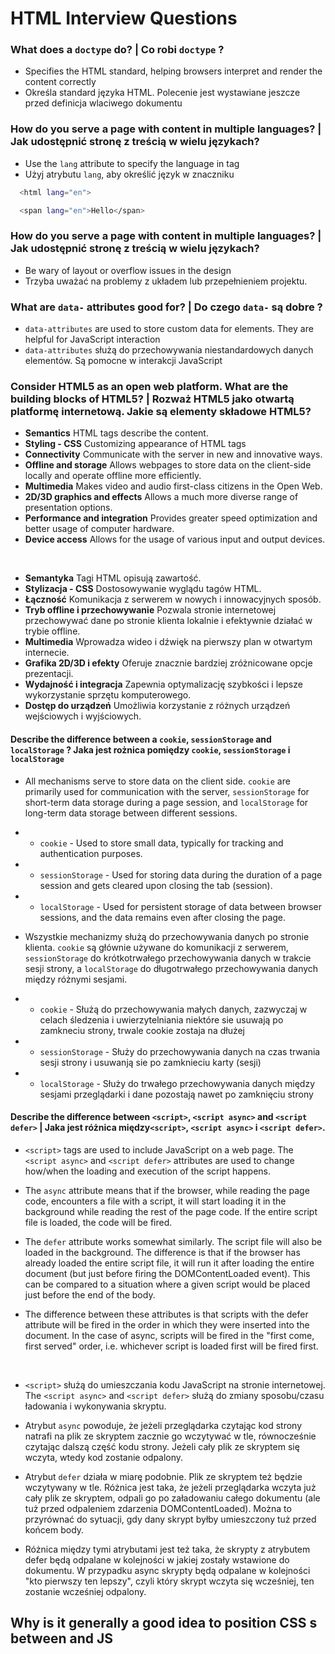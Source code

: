 
# HTML Interview Questions

### What does a `doctype` do? | Co robi `doctype` ?
* Specifies the HTML standard, helping browsers interpret and render the content correctly
* Określa standard języka HTML. Polecenie jest wystawiane jeszcze przed definicja wlaciwego dokumentu 
### How do you serve a page with content in multiple languages? | Jak udostępnić stronę z treścią w wielu językach?
* Use the `lang` attribute to specify the language in tag
* Użyj atrybutu `lang`, aby określić język w znaczniku
```bash
  <html lang="en">
```
```bash
  <span lang="en">Hello</span>
```
### How do you serve a page with content in multiple languages? | Jak udostępnić stronę z treścią w wielu językach?
* Be wary of layout or overflow issues in the design
* Trzyba uważać na problemy z układem lub przepełnieniem projektu.
### What are `data-` attributes good for? | Do czego `data-` są dobre ?
* `data-attributes` are used to store custom data for elements. They are helpful for JavaScript interaction
* `data-attributes` służą do przechowywania niestandardowych danych elementów. Są pomocne w interakcji JavaScript
### Consider HTML5 as an open web platform. What are the building blocks of HTML5? | Rozważ HTML5 jako otwartą platformę internetową. Jakie są elementy składowe HTML5?
* <b>Semantics</b> HTML tags describe the content.
* <b>Styling - CSS</b> Customizing appearance of HTML tags
* <b>Connectivity</b> Communicate with the server in new and innovative ways.
* <b>Offline and storage</b> Allows webpages to store data on the client-side locally and operate offline more efficiently.
* <b>Multimedia</b> Makes video and audio first-class citizens in the Open Web.
* <b>2D/3D graphics and effects</b> Allows a much more diverse range of presentation options.
* <b>Performance and integration</b> Provides greater speed optimization and better usage of computer hardware.
* <b>Device access</b> Allows for the usage of various input and output devices.
<br/>

* <b>Semantyka</b> Tagi HTML opisują zawartość.
* <b>Stylizacja - CSS</b> Dostosowywanie wyglądu tagów HTML.
* <b>Łączność</b> Komunikacja z serwerem w nowych i innowacyjnych sposób.
* <b>Tryb offline i przechowywanie</b> Pozwala stronie internetowej przechowywać dane po stronie klienta lokalnie i efektywnie działać w trybie offline.
* <b>Multimedia</b> Wprowadza wideo i dźwięk na pierwszy plan w otwartym internecie.
* <b>Grafika 2D/3D i efekty</b> Oferuje znacznie bardziej zróżnicowane opcje prezentacji.
* <b>Wydajność i integracja</b> Zapewnia optymalizację szybkości i lepsze wykorzystanie sprzętu komputerowego.
* <b>Dostęp do urządzeń</b> Umożliwia korzystanie z różnych urządzeń wejściowych i wyjściowych.

#### Describe the difference between a `cookie`, `sessionStorage` and `localStorage` ? Jaka jest rożnica pomiędzy `cookie`, `sessionStorage` i `localStorage`
* All mechanisms serve to store data on the client side. `cookie` are primarily used for communication with the server, `sessionStorage` for short-term data storage during a page session, and `localStorage` for long-term data storage between different sessions.

* * `cookie` - Used to store small data, typically for tracking and authentication purposes.
* * `sessionStorage` - Used for storing data during the duration of a page session and gets cleared upon closing the tab (session).
* * `localStorage` - Used for persistent storage of data between browser sessions, and the data remains even after closing the page.
* Wszystkie mechanizmy służą do przechowywania danych po stronie klienta. `cookie` są głównie używane do komunikacji z serwerem, `sessionStorage` do krótkotrwałego przechowywania danych w trakcie sesji strony, a `localStorage` do długotrwałego przechowywania danych między różnymi sesjami.
* * `cookie` - Służą do przechowywania małych danych, zazwyczaj w celach śledzenia i uwierzytelniania niektóre sie usuwają po zamkneciu strony, trwale cookie zostaja na dłużej
* * `sessionStorage` - Służy do przechowywania danych na czas trwania sesji strony i usuwanją sie po zamknieciu karty (sesji)
* * `localStorage` -  Służy do trwałego przechowywania danych między sesjami przeglądarki i dane pozostają nawet po zamknięciu strony

#### Describe the difference between `<script>`, `<script async>` and `<script defer>` | Jaka jest różnica między`<script>`, `<script async>` i `<script defer>`.

* `<script>` tags are used to include JavaScript on a web page. The `<script async>` and `<script defer>` attributes are used to change how/when the loading and execution of the script happens.

* The `async` attribute means that if the browser, while reading the page code, encounters a file with a script, it will start loading it in the background while reading the rest of the page code. If the entire script file is loaded, the code will be fired.

* The `defer` attribute works somewhat similarly. The script file will also be loaded in the background. The difference is that if the browser has already loaded the entire script file, it will run it after loading the entire document (but just before firing the DOMContentLoaded event). This can be compared to a situation where a given script would be placed just before the end of the body.

* The difference between these attributes is that scripts with the defer attribute will be fired in the order in which they were inserted into the document. In the case of async, scripts will be fired in the "first come, first served" order, i.e. whichever script is loaded first will be fired first.

<br/>

* `<script>` służą do umieszczania kodu JavaScript na stronie internetowej. The `<script async>` and `<script defer>` służą do zmiany sposobu/czasu ładowania i wykonywania skryptu.

* Atrybut `async` powoduje, że jeżeli przeglądarka czytając kod strony natrafi na plik ze skryptem zacznie go wczytywać w tle, równocześnie czytając dalszą część kodu strony. Jeżeli cały  plik ze skryptem się wczyta, wtedy kod zostanie odpalony.

* Atrybut `defer` działa w miarę podobnie. Plik ze skryptem też będzie wczytywany w tle. Różnica jest taka, że jeżeli przeglądarka wczyta już cały plik ze skryptem, odpali go po załadowaniu całego dokumentu (ale tuż przed odpaleniem zdarzenia DOMContentLoaded). Można to przyrównać do sytuacji, gdy dany skrypt byłby umieszczony tuż przed końcem body. 

* Różnica między tymi atrybutami jest też taka, że skrypty z atrybutem defer będą odpalane w kolejności w jakiej zostały wstawione do dokumentu. W przypadku async skrypty będą odpalane w kolejności "kto pierwszy ten lepszy", czyli który skrypt wczyta się wcześniej, ten zostanie wcześniej odpalony.


## Why is it generally a good idea to position CSS <link>s between <head></head> and JS <script>s just before </body>? Do you know any exceptions? | Dlaczego dobrym pomysłem jest zeby pozycjonować css `<link>` 

*  In a nutshell, such a placement of CSS `<link>` and JavaScript `<script>` allows for faster rendering of the page and better overall performance.
 Also, placing `<script>` at the bottom means that the browser cannot start downloading the scripts until the entire document is parsed. This ensures your code that needs to manipulate DOM elements will not throw an error and halt the entire script. If you need to put `<script>` in the `<head>`, use the `defer` attribute, which will achieve the same effect of running the script only after the HTML is parsed but the browser can kick off the network request earlier to download the script.

*  Krótko mówiąc, takie rozmieszczenie CSS `<link>` i JavaScript `<script>` pozwala na szybsze renderowanie strony i lepszą ogólną wydajność.

Umieszczenie `<script>` na dole oznacza, że przeglądarka nie może rozpocząć pobierania skryptów, dopóki cały dokument nie zostanie przeanalizowany. Dzięki temu Twój kod wymagający manipulacji elementami DOM nie wygeneruje błędu i nie zatrzyma całego skryptu. Jeśli chcesz umieścić `<script>` w `<head>`, użyj atrybutu `defer`, który osiągnie ten sam efekt, uruchamiając skrypt dopiero po przeanalizowaniu kodu HTML, ale przeglądarka może wcześniej wystartować z żądaniem sieciowym, aby pobrać skrypt .
